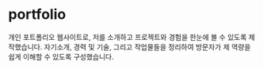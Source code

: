 # portfolio
개인 포트폴리오 웹사이트로, 저를 소개하고 프로젝트와 경험을 한눈에 볼 수 있도록 제작했습니다.  자기소개, 경력 및 기술, 그리고 작업물들을 정리하여 방문자가 제 역량을 쉽게 이해할 수 있도록 구성했습니다.
